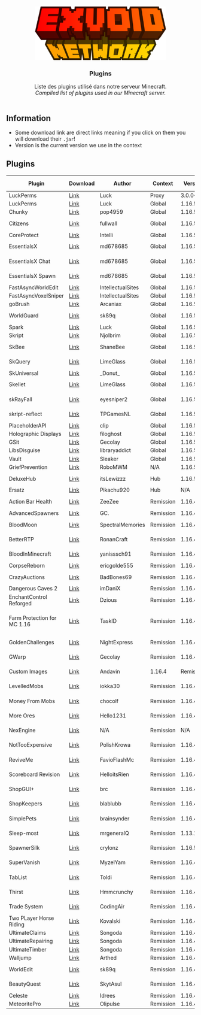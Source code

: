 <!--
*** Using the Best-README-Template (https://github.com/othneildrew/Best-README-Template).
-->

<!-- BACK TO TOP  -->
<div id="top"></div>

<!-- PROJECT LOGO -->
<br />
<div align="center">
  <a href="https://github.com/ExvoidNet/wiki">
    <img src="https://github.com/ExvoidNet/wiki/raw/master/static/img/header.png" alt="Logo" width="350">
  </a>

<!-- ABOUT -->
<h3 align="center">Plugins</h3>

  <p align="center">
    Liste des plugins utilisé dans notre serveur Minecraft. 
    <br />
    <i>Compiled list of plugins used in our Minecraft server.</i>
    <br />
    <br />
<!--
    <a href="https://github.com/ExvoidNet/wiki/issues/new/choose"><strong>Faire une suggestion / Make a suggestion »</strong></a>
-->
  </p>
</div>

## Information
- Some download link are direct links meaning if you click on them you will download their `.jar`!
- Version is the current version we use in the context

## Plugins
| Plugin | Download  | Author | Context | Version | 1.18 Ready? | Status | Last Updated |
|--|--|--|--|--|--|--|--|
| LuckPerms | [Link](https://ci.lucko.me/job/LuckPerms/1389/artifact/velocity/build/libs/LuckPerms-Velocity-5.3.89.jar) | Luck | Proxy | 3.0.0+ | Yes | In use | N/A |
| LuckPerms | [Link](https://ci.lucko.me/job/LuckPerms/1389/artifact/bukkit/loader/build/libs/LuckPerms-Bukkit-5.3.89.jar) | Luck | Global | 1.16.5 | Yes | In use | N/A |
| Chunky | [Link](https://www.spigotmc.org/resources/chunky.81534/download?version=429008) | pop4959 | Global | 1.16.5 | Yes | In use | N/A |
| Citizens | [Link](https://ci.citizensnpcs.co/job/citizens2/) | fullwall | Global | 1.16.5 | Yes | To be replaced (LibsDisguised) | N/A |
| CoreProtect | [Link](https://www.spigotmc.org/resources/coreprotect.8631/download?version=411732) | Intelli | Global | 1.16.5 | Yes | In use | N/A |
| EssentialsX | [Link](https://github.com/EssentialsX/Essentials/releases/download/2.19.2/EssentialsX-2.19.2.jar) | md678685 | Global | 1.16.5 | Yes | To be replaced (Core v1) | N/A |
| EssentialsX Chat | [Link](https://github.com/EssentialsX/Essentials/releases/download/2.19.2/EssentialsXChat-2.19.2.jar) | md678685 | Global | 1.16.5 | Yes | To be replaced (Core v1) | N/A |
| EssentialsX Spawn | [Link](https://github.com/EssentialsX/Essentials/releases/download/2.19.2/EssentialsXSpawn-2.19.2.jar) | md678685 | Global | 1.16.5 | Yes | To be replaced (Core v1) | N/A |
| FastAsyncWorldEdit | [Link](https://ci.athion.net/job/FastAsyncWorldEdit-1.17/) | IntellectualSites | Global | 1.16.5 | No | In use | N/A |
| FastAsyncVoxelSniper | [Link](https://dev.bukkit.org/projects/favs) | IntellectualSites | Global | 1.16.5 | No | In use | N/A |
| goBrush | [Link](https://www.spigotmc.org/resources/gobrush.23118/download?version=398990) | Arcaniax | Global | 1.16.5 | No | In use | N/A |
| WorldGuard | [Link](https://dev.bukkit.org/projects/worldguard/files/latest) | sk89q | Global | 1.16.5 | No | Might replace (Core v1) | N/A |
| Spark | [Link](https://www.spigotmc.org/resources/spark.57242/download?version=429428) | Luck | Global |  1.16.5 | Yes | In use | N/A |
| Skript | [Link](https://github.com/SkriptLang/Skript/releases) | Njolbrim | Global | 1.16.5 | Yes | Core v1 (Brain) | N/A |
| SkBee | [Link](https://www.spigotmc.org/resources/skbee-skript-addon.75839/download?version=431552) | ShaneBee | Global | 1.16.5 | Yes | Core v1 (Component) | N/A |
| SkQuery | [Link](https://www.spigotmc.org/resources/skquery-1-9-1-17.36631/download?version=400063) | LimeGlass | Global | 1.16.5. | No | Core v1 (Component) | N/A |
| SkUniversal | [Link](https://www.spigotmc.org/resources/skuniversal.45392/download?version=428614) | \_Donut_ | Global | 1.16.5 | No | To be removed | N/A |
| Skellet | [Link](https://www.spigotmc.org/resources/skript-java-addon-skellett.34361/download?version=431700) | LimeGlass | Global | 1.16.5 | Yes | Core v1 (Component) | N/A |
| skRayFall | [Link](https://dev.bukkit.org/projects/skrayfall/files/latest) | eyesniper2 | Global | 1.16.5 | N/A | Core v1 (Component) | N/A |
| skript-reflect | [Link](https://forums.skunity.com/resources/skript-reflect.1146/download?version=3142) | TPGamesNL | Global | 1.16.5 | No | Core v1 (Component) | N/A |
| PlaceholderAPI | [Link](https://www.spigotmc.org/resources/placeholderapi.6245/download?version=408296) | clip | Global | 1.16.5 | No | In use | N/A |
| Holographic Displays | [Link](https://dev.bukkit.org/projects/holographic-displays/files/latest) | filoghost | Global | 1.16.5 | No | In use | N/A |
| GSit | [Link](https://www.spigotmc.org/resources/gsit-modern-sit-seat-and-chair-lay-and-crawl-plugin-1-14-x-1-18-x.62325/download?version=431707) | Gecolay | Global | 1.16.5 | Yes | In use | N/A |
| LibsDisguise | [Link](https://www.spigotmc.org/resources/libs-disguises.32453/download?version=409582) | libraryaddict | Global | 1.16.5 | No | In use | N/A |
| Vault | [Link](https://www.spigotmc.org/resources/vault.34315/download?version=344916) | Sleaker | Global | 1.16.5 | No | In use | N/A |
| GriefPrevention | [Link](https://www.spigotmc.org/resources/griefprevention.1884/download?version=378477) | RoboMWM | N/A | 1.16.5 | No | To reevaluate | N/A |  
| DeluxeHub | [Link](https://www.spigotmc.org/resources/deluxehub-3-professional-hub-management.49425/download?version=429646) | itsLewizzz | Hub | 1.16.5 | Yes | To be replaced (Core v1) | N/A |
| Ersatz | [Link](https://www.spigotmc.org/resources/ersatz.49433/download?version=193252) | Pikachu920 | Hub | N/A | N/A | To be removed | N/A |
| Action Bar Health | [Link](https://www.spigotmc.org/resources/action-bar-health.2661/download?version=429046) | ZeeZee | Remission | 1.16.4 | No | To be replaced (Core v1) | N/A |
| AdvancedSpawners | [Link](https://www.spigotmc.org/resources/1-8-1-18-1-%E2%9C%85-advancedspawners-%E2%9C%85-11x-custom-mobs-%E2%AD%95-create-custom-mobs-in-game-%E2%9A%A1-25-sale-%E2%9A%A1.75458/purchase) | GC. | Remission | 1.16.4 | Yes | To be removed | N/A |
| BloodMoon | [Link](https://www.spigotmc.org/resources/bloodmoon.74270/download?version=349021) | SpectralMemories | Remission | 1.16.4 | No | To be replaced (Core v1) | N/A |
| BetterRTP | [Link](https://www.spigotmc.org/resources/betterrtp-random-wild-teleport.36081/download?version=421901) | RonanCraft | Remission | 1.16.4 | No | To be replaced (Core v1) | N/A | 
| BloodInMinecraft | [Link](https://www.spigotmc.org/resources/blood-in-minecraft.31549/download?version=423777) | yanisssch91 | Remission | 1.16.4 | No | To be replaced (Core v1) | N/A |
| CorpseReborn | [Link](https://www.spigotmc.org/resources/corpsereborn.29875/download?version=375141) | ericgolde555 | Remission | 1.16.4 | No | In use | N/A |
| CrazyAuctions | [Link](https://github.com/Crazy-Crew/Crazy-Auctions/releases/tag/v1.2.16) | BadBones69 | Remission | 1.16.4 | No | To be replaced (Core v1) | N/A |
| Dangerous Caves 2 | [Link](https://www.spigotmc.org/resources/dangerous-caves-2-make-your-caves-scary-1-12-2-1-16-5.76212/download?version=382008) | imDaniX | Remission | 1.16.4 | No | In use | N/A |
| EnchantControl Reforged | [Link](https://www.spigotmc.org/resources/enchantcontrol-reforged.85691/download?version=372261) | Dzious | Remission | 1.16.4 | No | To be replaced (Core v1) | N/A |
| Farm Protection for MC 1.16 | [Link](https://www.spigotmc.org/resources/farm-protection-for-mc-1-16.85488/) | TaskID | Remission | 1.16.4 | No | To remove (Wolrdguard -> `"croptrample = deny"` | N/A |
| GoldenChallenges | [Link](https://www.spigotmc.org/resources/goldenchallenges-%E2%80%A2-advanced-challenges-for-your-players-1-15-1-18.85028/download?version=430121) | NightExpress | Remission | 1.16.4 | Yes | To replaced (Core v1) | N/A |
| GWarp | [Link](https://www.spigotmc.org/resources/gwarp-warp-home-plugin-1-7-x-1-18-x.56824/download?version=411234) | Gecolay | Remission | 1.16.4 | Yes | No be replaced (Core v1) | N/A |
| Custom Images | [Link](https://www.spigotmc.org/resources/custom-images.53036/download?version=410610) | Andavin | 1.16.4 | Remission | No | To be replaced (Core v2) | N/A |
| LevelledMobs | [Link](https://www.spigotmc.org/resources/levelledmobs-for-1-16-x-1-18-x.74304/download?version=430252) | iokka30 | Remission | 1.16.4 | Yes | To be replaced (Core v1) | N/A |
| Money From Mobs | [Link](https://www.spigotmc.org/resources/money-from-mobs-1-12-1-18.79137/download?version=429756) | chocolf | Remission | 1.16.4 | No | To be replaced (Core v1) | N/A |
| More Ores | [Link](https://www.spigotmc.org/resources/%E2%9B%8F%EF%B8%8Fmore-ores%E2%9B%8F%EF%B8%8F.77221/download?version=419757) | Hello1231 | Remission | 1.16.4 | No | To be replaced (Core v1) | N/A |
| NexEngine | [Link](https://mc-plugins.net/bukkit-spigot/nexengine/) | N/A | Remission | N/A | N/A | Required by GoldenChallenges | N/A |
| NotTooExpensive | [Link](https://www.spigotmc.org/resources/not-too-expensive.86820/download?version=394478) | PolishKrowa | Remission | 1.16.4 | No | To be replaced (Core v1) | N/A |
| ReviveMe | [Link](https://www.spigotmc.org/resources/reviveme-beta.78184/download?version=431558) | FavioFlashMc | Remission | 1.16.4 | Yes | To be determined (Core v1) | N/A |
| Scoreboard Revision | [Link](https://www.spigotmc.org/resources/scoreboard.14754/download?version=388422) | HelloitsRien | Remission | 1.16.4 | No | To be removed (Core v1) | N/A |
| ShopGUI+ | [Link](https://www.spigotmc.org/resources/shopgui-1-7-1-18.6515/download?version=430598) | brc | Remission | 1.16.4 | No | To be removed (Core v1) | N/A |
| ShopKeepers | [Link](https://dev.bukkit.org/projects/shopkeepers/files/latest) | blablubb | Remission | 1.16.4 | No | To be replaced (Core v1) | N/A |
| SimplePets | [Link](https://www.spigotmc.org/resources/simplepets.14124/download?version=372748) | brainsynder | Remission | 1.16.4 | No | To be determined (Core v1) | N/A |
| Sleep-most | [Link](https://dev.bukkit.org/projects/sleep-most/files/latest) | mrgeneralQ | Remission | 1.13.1 | No | To replace (Core v1) | N/A |
| SpawnerSilk | [Link](https://dev.bukkit.org/projects/spawnersilk/files/latest) | crylonz | Remission | 1.16.5 | No | To replace (Core v1) | N/A |
| SuperVanish | [Link](https://www.spigotmc.org/resources/supervanish-be-invisible.1331/) | MyzelYam | Remission | 1.16.4 | Yes | To be replaced (Core v1/v2) | N/A |
| TabList | [Link](https://www.spigotmc.org/resources/animated-tab-tablist.46229/download?version=430188) | Toldi | Remission | 1.16.4 | Yes | To be replaced (Core v1) | N/A |
| Thirst | [Link](https://www.spigotmc.org/resources/thirst.3316/download?version=407976) | Hmmcrunchy | Remission | 1.16.4 | No | To be replaced (Core v1) | N/A | 
| Trade System | [Link](https://www.spigotmc.org/resources/trade-system-custom-layouts.58434/download?version=429550) | CodingAir | Remission | 1.16.4 | Yes | To be replaced (Core v1) | N/A |
| Two PLayer Horse Riding | [Link](https://www.spigotmc.org/resources/twoplayerhorseriding.89058/download?version=385328) | Kovalski | Remission | 1.16.4 | No | To be replaced (Core v2/v3) | N/A |
| UltimateClaims | [Link](https://songoda.com/marketplace/product/ultimateclaims-the-ultimate-claiming-plugin.65) | Songoda | Remission | 1.16.4 | No | In use | N/A |
| UltimateRepairing | [Link](https://songoda.com/marketplace/product/ultimaterepairing-repair-items-on-an-anvil-at-a-cost.20) | Songoda | Remission | 1.16.4 | No | In use | N/A |
| UltimateTimber | [Link](https://songoda.com/marketplace/product/ultimatetimber-the-realistic-tree-chopper.18) | Songoda | Remission | 1.16.4 | Yes | In use | N/A |
| Walljump | [Link](https://www.spigotmc.org/resources/wall-jump.88311/download?version=404163) | Arthed | Remission | 1.16.4 | No | To be determined | N/A |
| WorldEdit | [Link](https://dev.bukkit.org/projects/worldedit/files/latest) | sk89q | Remission | 1.16.4 | Yes | To be removed (FAWE) | N/A |
| BeautyQuest | [Link](https://www.spigotmc.org/resources/beautyquests.39255/download?version=429760) | SkytAsul | Remission | 1.16.4 | Yes | To be replaced (Core v1) | N/A |
| Celeste | [Link](https://www.spigotmc.org/resources/celeste.81862/download?version=430024) | Idrees | Remission | 1.16.4 | Yes | In use | N/A |
| MeteoritePro | [Link](https://www.spigotmc.org/resources/meteoritespro.72092/download?version=345152) | Olipulse | Remission | 1.16.4 | No | In use | N/A |

